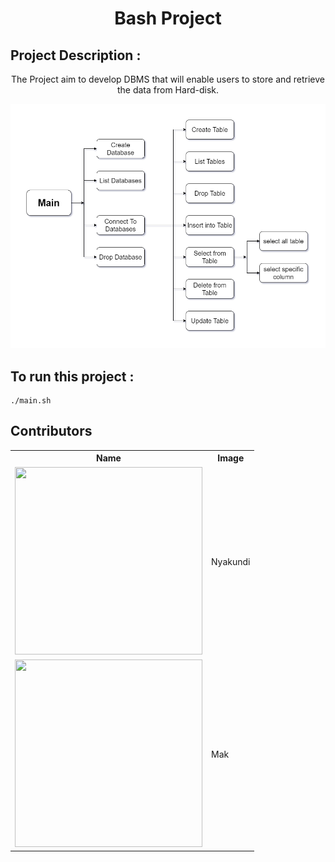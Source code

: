 <h1 align="center"> Bash Project </h1>

## Project Description   :  
<p align="center">
The Project aim to develop DBMS that will enable users to store and retrieve the data from Hard-disk. 
</p>
<p align="center">
<img src="diagram.png" >  
</p>

## To run this project  :   

```console
./main.sh
```

## Contributors
<table>
  <tr>
    <th>Name</th>
    <th>Image</th>
  </tr>
  <tr>
     <td>
      <img src="https://avatars.githubusercontent.com/u/61574114?v=4" width="300" height="300"></img>
    </td>
   <td>Nyakundi</td>
  </tr>
  <tr>
    <td>
      <img src="https://avatars.githubusercontent.com/u/61574114?v=4" width="300" height="300"></img>
    </td>
    <td>Mak</td>
  </tr>
</table>